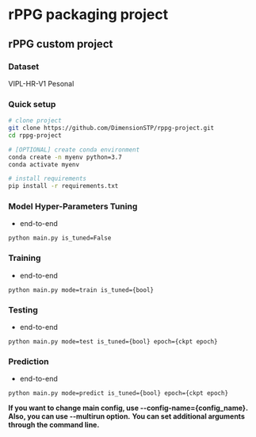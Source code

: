 # rPPG packaging project

## rPPG custom project

### Dataset
VIPL-HR-V1
Pesonal

### Quick setup

```bash
# clone project
git clone https://github.com/DimensionSTP/rppg-project.git
cd rppg-project

# [OPTIONAL] create conda environment
conda create -n myenv python=3.7
conda activate myenv

# install requirements
pip install -r requirements.txt
```

### Model Hyper-Parameters Tuning

* end-to-end
```shell
python main.py is_tuned=False
```

### Training

* end-to-end
```shell
python main.py mode=train is_tuned={bool}
```

### Testing

* end-to-end
```shell
python main.py mode=test is_tuned={bool} epoch={ckpt epoch}
```

### Prediction

* end-to-end
```shell
python main.py mode=predict is_tuned={bool} epoch={ckpt epoch}
```

__If you want to change main config, use --config-name={config_name}.__
__Also, you can use --multirun option.__
__You can set additional arguments through the command line.__